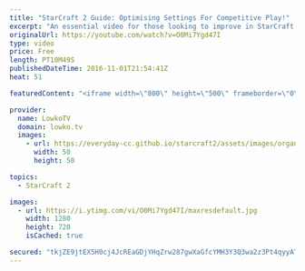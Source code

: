 ```yaml
---
title: "StarCraft 2 Guide: Optimising Settings For Competitive Play!"
excerpt: "An essential video for those looking to improve in StarCraft 2. Subscribe for more videos: http://lowko.tv/youtube Hotkey & Control groups guide: https://goo.gl/VQQQQ7  In this video I go over all of the settings that you should run in StarCraft 2: Legacy of the Void if you are looking to play competitively."
originalUrl: https://youtube.com/watch?v=O0Mi7Ygd47I
type: video
price: Free
length: PT10M49S
publishedDateTime: 2016-11-01T21:54:41Z
heat: 51

featuredContent: "<iframe width=\"800\" height=\"500\" frameborder=\"0\" src=\"https://www.youtube.com/embed/O0Mi7Ygd47I\" allow=\"accelerometer; autoplay; encrypted-media; gyroscope; picture-in-picture\" allowfullscreen></iframe>"

provider:
  name: LowkoTV
  domain: lowko.tv
  images:
    - url: https://everyday-cc.github.io/starcraft2/assets/images/organizations/lowko.tv-50x50.jpg
      width: 50
      height: 50

topics:
  - StarCraft 2

images:
  - url: https://i.ytimg.com/vi/O0Mi7Ygd47I/maxresdefault.jpg
    width: 1280
    height: 720
    isCached: true

secured: "tkjZE9jtEX5H0cj4JcREaGDjYHqZrw287gwXaGfcYMH3Y3Q3wa2z3Pt4qyyATuNWN5rJnRHixlruazeOcJS/AmYAXiMmTO8rN7slqhocuE1SZj5D7FGL6NCL7EN8PZdAABJtdt5G84BpyIqwOx6ouOVW+cBI0+5knUt0qZweYqJXVyCYQVSzA3PMaXjYjXGRnSxEvzEwoQ+pUZPJbh0LHVGg7qilZMc6j3hgDJoBIk+3whOKazBkjaH9TfX/bmjgz1aqRZzo0v/jlUygC/fWOblxbJDLJhjW4PKOghYvVChJE9vJHDHTZ/adYuFNiq4mtmVIMOpkXlUkqF16xDLZwrPIpNaqxcaF6QdSfm711qLdjWoFWowFWIEKGsRGSjDQG6C3b59GNoOvBWPN7SAECqvjUGTWSRZk3biUDgBieig=;xNb4cKyvqah1OzKSWZANxw=="
---
```


